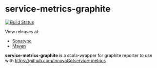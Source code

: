 # service-metrics-graphite

[![Build Status](https://travis-ci.org/InnovaCo/service-metrics-graphite.svg?branch=master)](https://travis-ci.org/InnovaCo/service-metrics-graphite)

View releases at:
- [Sonatype](https://oss.sonatype.org/#nexus-search;gav~eu.inn~service-metrics-graphite_*~~~)
- [Maven](http://search.maven.org/#search%7Cga%7C1%7C%22eu.inn.service-metrics-graphite_%22)

**service-metrics-graphite** is a scala-wrapper for graphite reporter to use with https://github.com/InnovaCo/service-metrics

